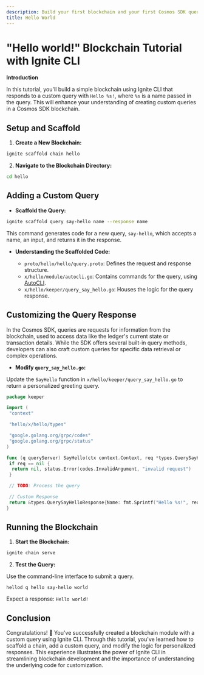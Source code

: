 ```yaml
---
description: Build your first blockchain and your first Cosmos SDK query.
title: Hello World
---
```


# "Hello world!" Blockchain Tutorial with Ignite CLI

**Introduction**

In this tutorial, you'll build a simple blockchain using Ignite CLI that responds to a custom query with `Hello %s!`, where `%s` is a name passed in the query.
This will enhance your understanding of creating custom queries in a Cosmos SDK blockchain.

## Setup and Scaffold

1. **Create a New Blockchain:**

 ```bash
 ignite scaffold chain hello
 ```

2. **Navigate to the Blockchain Directory:**

 ```bash
 cd hello
 ```

## Adding a Custom Query

- **Scaffold the Query:**

```bash
ignite scaffold query say-hello name --response name
```

This command generates code for a new query, `say-hello`, which accepts a name, an input, and returns it in the response.

- **Understanding the Scaffolded Code:**

  - `proto/hello/hello/query.proto`: Defines the request and response structure.
  - `x/hello/module/autocli.go`: Contains commands for the query, using [AutoCLI](../08-references/04-glossary.md#autocli).
  - `x/hello/keeper/query_say_hello.go`: Houses the logic for the query response.

## Customizing the Query Response

In the Cosmos SDK, queries are requests for information from the blockchain, used to access data like the ledger's current state or transaction details. While the SDK offers several built-in query methods, developers can also craft custom queries for specific data retrieval or complex operations.

- **Modify `query_say_hello.go`:**
  
Update the `SayHello` function in `x/hello/keeper/query_say_hello.go` to return a personalized greeting query.

```go title="x/hello/keeper/query_say_hello.go"
package keeper

import (
 "context"

 "hello/x/hello/types"

 "google.golang.org/grpc/codes"
 "google.golang.org/grpc/status"
)

func (q queryServer) SayHello(ctx context.Context, req *types.QuerySayHelloRequest) (*types.QuerySayHelloResponse, error) {
 if req == nil {
  return nil, status.Error(codes.InvalidArgument, "invalid request")
 }

 // TODO: Process the query

 // Custom Response
 return &types.QuerySayHelloResponse{Name: fmt.Sprintf("Hello %s!", req.Name)}, nil
}
```

## Running the Blockchain

1. **Start the Blockchain:**

```bash
ignite chain serve
```

2. **Test the Query:**

Use the command-line interface to submit a query.

```
hellod q hello say-hello world
```

Expect a response: `Hello world!`

## Conclusion

Congratulations! 🎉 You've successfully created a blockchain module with a custom query using Ignite CLI. Through this tutorial, you've learned how to scaffold a chain, add a custom query, and modify the logic for personalized responses. This experience illustrates the power of Ignite CLI in streamlining blockchain development and the importance of understanding the underlying code for customization.

